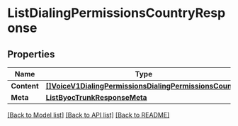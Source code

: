 # ListDialingPermissionsCountryResponse

## Properties
Name | Type | Description | Notes
------------ | ------------- | ------------- | -------------
**Content** | [**[]VoiceV1DialingPermissionsDialingPermissionsCountry**](voice.v1.dialing_permissions.dialing_permissions_country.md) |  |[optional] 
**Meta** | [**ListByocTrunkResponseMeta**](ListByocTrunkResponse_meta.md) |  |[optional] 

[[Back to Model list]](../README.md#documentation-for-models) [[Back to API list]](../README.md#documentation-for-api-endpoints) [[Back to README]](../README.md)


